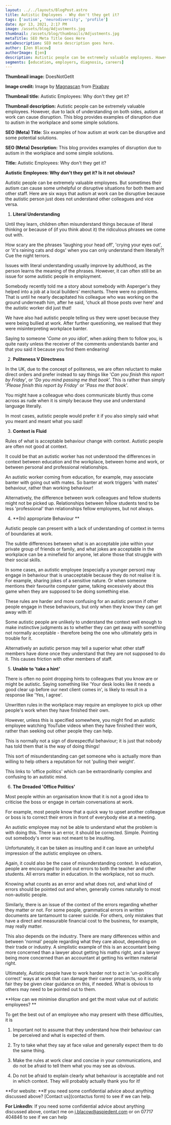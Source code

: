 ```yaml
---
layout: ../../layouts/BlogPost.astro
title: Autistic Employees - Why don't they get it?
tags: ['autism', 'neurodiversity', 'profile']
date: Apr 13, 2021, 2:17 PM
image: /assets/blog/Adjustments.jpg
thumbnail: /assets/blog/thumbnails/Adjustments.jpg
metaTitle: SEO Meta Title Goes Here
metaDescription: SEO meta description goes here.
author: [Jen Blacow]
authorImage: [jen]
description: Autistic people can be extremely valuable employees. However, due to lack of understanding on both sides, autism at work can cause disruption. This blog post provides examples of disruption due to autism in the workplace and some simple solutions.
segments: [education, employers, diagnosis, careers]
---
```

**Thumbnail image:** DoesNotGetIt

**Image credit:** Image
by [Magnascan](https://pixabay.com/users/magnascan-653134/?utm_source=link-attribution&utm_medium=referral&utm_campaign=image&utm_content=580333) from [Pixabay](https://pixabay.com/?utm_source=link-attribution&utm_medium=referral&utm_campaign=image&utm_content=580333)

**Thumbnail title:** Autistic Employees: Why don't they get it?

**Thumbnail description:** Autistic people can be extremely valuable
employees. However, due to lack of understanding on both sides, autism
at work can cause disruption. This blog provides examples of disruption
due to autism in the workplace and some simple solutions.

**SEO (Meta) Title**: Six examples of how autism at work can be
disruptive and some potential solutions.

**SEO (Meta) Description:** This blog provides examples of disruption
due to autism in the workplace and some simple solutions.

**Title:** Autistic Employees: Why don't they get it?

**Autistic Employees: Why don't they get it? Is it not obvious?**

Autistic people can be extremely valuable employees. But sometimes their
autism can cause some unhelpful or disruptive situations for both them
and other staff. Here are six ways that autism at work can be disruptive
because the autistic person just does not understand other colleagues
and vice versa.

1.  **Literal Understanding**

Until they learn, children often misunderstand things because of literal
thinking or because of (if you think about it) the ridiculous phrases we
come out with.

How scary are the phrases 'laughing your head off', 'crying your eyes
out', or 'it's raining cats and dogs' when you can only understand them
literally?! Cue the night terrors.

Issues with literal understanding usually improve by adulthood, as the
person learns the meaning of the phrases. However, it can often still be
an issue for some autistic people in employment.

Somebody recently told me a story about somebody with Asperger\'s they
helped into a job at a local builders' merchants. There were no
problems. That is until he nearly decapitated his colleague who was
working on the ground underneath him, after he said, \'chuck all those
posts over here\' and the autistic worker did just that!

We have also had autistic people telling us they were upset because they
were being bullied at work. After further questioning, we realised that
they were misinterpreting workplace banter.

Saying to someone '*Come on you idiot*', when asking them to follow you,
is quite nasty unless the receiver of the comments understands banter
and that you said it because you find them endearing!

2.  **Politeness V Directness**

In the UK, due to the concept of politeness, we are often reluctant to
make direct orders and prefer instead to say things like '*Can you
finish this report by Friday*', or '*Do you mind passing me that book*'.
This is rather than simply '*Please finish this report by Friday*' or
'*Pass me that boo*k'.

You might have a colleague who does communicate bluntly thus come across
as rude when it is simply because they use and understand language
literally.

In most cases, autistic people would prefer it if you also simply said
what you meant and meant what you said!

3.  **Context is Fluid**

Rules of what is acceptable behaviour change with context. Autistic
people are often not good at context.

It could be that an autistic worker has not understood the differences
in context between education and the workplace, between home and work,
or between personal and professional relationships.

An autistic worker coming from education, for example, may associate
banter with going out with mates. So banter at work triggers 'with
mates' behaviour, rather than working behaviour!

Alternatively, the difference between work colleagues and fellow
students might not be picked up. Relationships between fellow students
tend to be less 'professional' than relationships fellow employees, but
not always.

4.  **(In) appropriate Behaviour **

Autistic people can present with a lack of understanding of context in
terms of boundaries at work.

The subtle differences between what is an acceptable joke within your
private group of friends or family, and what jokes are acceptable in the
workplace can be a minefield for anyone, let alone those that struggle
with their social skills.

In some cases, an autistic employee (especially a younger person) may
engage in behaviour that is unacceptable because they do not realise it
is. For example, sharing jokes of a sensitive nature. Or when someone
mentions their favourite computer game, talking excessively about this
game when they are supposed to be doing something else.

These rules are harder and more confusing for an autistic person if
other people engage in these behaviours, but only when they know they
can get away with it!

Some autistic people are unlikely to understand the context well enough
to make instinctive judgments as to whether they can get away with
something not normally acceptable - therefore being the one who
ultimately gets in trouble for it.

Alternatively an autistic person may tell a superior what other staff
members have done once they understand that they are not supposed to do
it. This causes friction with other members of staff.

5.  **Unable to 'take a hint'**

There is often no point dropping hints to colleagues that you know are
or might be autistic. Saying something like 'Your desk looks like it
needs a good clear up before our next client comes in', is likely to
result in a response like 'Yes, I agree'.

Unwritten rules in the workplace may require an employee to pick up
other people's work when they have finished their own.

However, unless this is specified somewhere, you might find an autistic
employee watching YouTube videos when they have finished their work,
rather than seeking out other people they can help.

This is normally not a sign of disrespectful behaviour; it is just that
nobody has told them that is the way of doing things!

This sort of misunderstanding can get someone who is actually more than
willing to help others a reputation for not 'pulling their weight'.

This links to 'office politics' which can be extraordinarily complex and
confusing to an autistic mind.

6.  **The Dreaded 'Office Politics'**

Most people within an organisation know that it is not a good idea to
criticise the boss or engage in certain conversations at work.

For example, most people know that a quick way to upset another
colleague or boss is to correct their errors in front of everybody else
at a meeting.

An autistic employee may not be able to understand what the problem is
with doing this. There is an error, it should be corrected. Simple.
Pointing out somebody's error was not meant to be insulting.

Unfortunately, it can be taken as insulting and it can leave an
unhelpful impression of the autistic employee on others.

Again, it could also be the case of misunderstanding context. In
education, people are encouraged to point out errors to both the teacher
and other students. All errors matter in education. In the workplace,
not so much.

Knowing what counts as an error and what does not, and what kind of
errors should be pointed out and when, generally comes naturally to most
non-autistic people.

Similarly, there is an issue of the context of the errors regarding
whether they matter or not. For some people, grammatical errors in
written documents are tantamount to career suicide. For others, only
mistakes that have a direct and measurable financial cost to the
business, for example, may really matter.

This also depends on the industry. There are many differences within and
between 'normal' people regarding what they care about, depending on
their trade or industry. A simplistic example of this is an accountant
being more concerned than a lawyer about getting his maths right, and a
lawyer being more concerned than an accountant at getting his written
material right.

Ultimately, Autistic people have to work harder not to act in
'un-politically correct' ways at work that can damage their career
prospects, so it is only fair they be given clear guidance on this, if
needed. What is obvious to others may need to be pointed out to them.

**How can we minimise disruption and get the most value out of autistic
employees? **

To get the best out of an employee who may present with these
difficulties, it is

1.  Important not to assume that they understand how their behaviour can
    be perceived and what is expected of them.

2.  Try to take what they say at face value and generally expect them to
    do the same thing.

3.  Make the rules at work clear and concise in your communications, and
    do not be afraid to tell them what you may see as obvious.

4.  Do not be afraid to explain clearly what behaviour is acceptable and
    not in which context. They will probably actually thank you for it!

**For website: **If you need some confidential advice about anything
discussed above? [Contact us](contactus form) to see
if we can help.

**For LinkedIn**: If you need some confidential advice about anything
discussed above, contact me on <j.blacow@aspiedent.com> or on 07717
404846 to see if we can help

